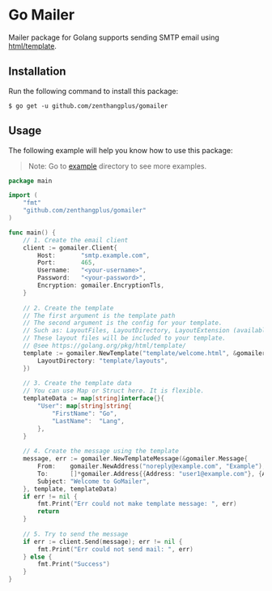 # Go Mailer

Mailer package for Golang supports sending SMTP email using [html/template](https://golang.org/pkg/html/template/).

## Installation

Run the following command to install this package:

```
$ go get -u github.com/zenthangplus/gomailer
``` 

## Usage

The following example will help you know how to use this package:

> Note: Go to [example](/example) directory to see more examples.

```go
package main

import (
    "fmt"
    "github.com/zenthangplus/gomailer"
)

func main() {
    // 1. Create the email client
    client := gomailer.Client{
        Host:       "smtp.example.com",
        Port:       465,
        Username:   "<your-username>",
        Password:   "<your-password>",
        Encryption: gomailer.EncryptionTls,
    }
	
    // 2. Create the template
    // The first argument is the template path
    // The second argument is the config for your template. 
    // Such as: LayoutFiles, LayoutDirectory, LayoutExtension (available when using LayoutDirectory).
    // These layout files will be included to your template.
    // @see https://golang.org/pkg/html/template/
    template := gomailer.NewTemplate("template/welcome.html", &gomailer.TemplateConfig{
        LayoutDirectory: "template/layouts",
    })
	
    // 3. Create the template data
    // You can use Map or Struct here. It is flexible.
    templateData := map[string]interface{}{
        "User": map[string]string{
            "FirstName": "Go",
            "LastName":  "Lang",
        },
    }
	
    // 4. Create the message using the template
    message, err := gomailer.NewTemplateMessage(&gomailer.Message{
        From:    gomailer.NewAddress("noreply@example.com", "Example"),
        To:      []*gomailer.Address{{Address: "user1@example.com"}, {Address: "user2@example.com"}},
        Subject: "Welcome to GoMailer",
    }, template, templateData)
    if err != nil {
        fmt.Print("Err could not make template message: ", err)
        return
    }
	
    // 5. Try to send the message
    if err := client.Send(message); err != nil {
        fmt.Print("Err could not send mail: ", err)
    } else {
        fmt.Print("Success")
    }
}
```
